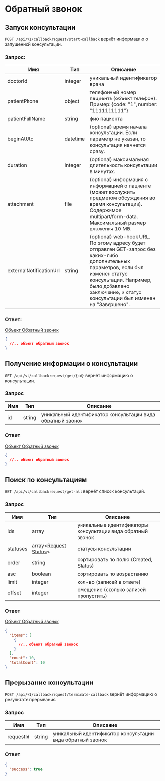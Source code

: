 # Обратный звонок

## Запуск консультации

`POST /api/v1/callbackrequest/start-callback` вернёт информацию о запущенной консультации.

### Запрос:

Имя | Тип | Описание
--- | --- | ---
doctorId | integer | уникальный идентификатор врача
patientPhone | object | телефонный номер пациента (объект телефон). Пример: {code: "1", number: "1111111111"}
patientFullName | string | фио пациента
beginAtUtc | datetime | (optional) время начала консультации. Если параметр не указан, то консультация начнется сразу.
duration | integer | (optional) максимальная длительность консультации в минутах.
attachment | file | (optional) информация с информацией о пациенте (может послужить предметом обсуждения во время консультации). Содержимое multipart/form-data. Максимальный размер вложения 10 МБ.
externalNotificationUrl | string | (optional) web-hook URL. По этому адресу будет отправлен GET-запрос без каких-либо дополнительных параметров, если был изменен статус консультации. Например, было добавлено заключение, и статус консультации был изменен на "Завершено".

### Ответ:

[Объект Обратный звонок](./contracts.md#callback)

```json
{
  //.. объект обратный звонок
}
```

## Получение информации о консультации

`GET /api/v1/callbackrequest/get/{id}` вернёт информацию о консультации.

### Запрос

Имя | Тип | Описание
--- | --- | ---
id | string | уникальный идентификатор консультации вида обратный звонок

### Ответ

[Объект Обратный звонок](./contracts.md#callback)

```json
{
  //.. объект обратный звонок
}
```

## Поиск по консультациям

`GET /api/v1/callbackrequest/get-all` вернёт список консультаций.

### Запрос

Имя | Тип | Описание
--- | --- | ---
ids | array | уникальные идентификаторы консультации вида обратный звонок
statuses | array<[Request Status](./contracts.md#request-status)> | статусы консультации
order | string | сортировать по полю (Created, Status)
asc | boolean | сортировать по возрастанию
limit | integer | кол-во (записей в ответе)
offset | integer | смещение (сколько записей пропустить)

### Ответ

[Объект Обратный звонок](./contracts.md#callback)

```json
{
  "items": [
    {
      //.. объект обратный звонок
    }
  ],
  "count": 10,
  "totalCount": 10
}
```

## Прерывание консультации

`POST /api/v1/callbackrequest/terminate-callback` вернёт информацию о результате прерывания.

### Запрос

Имя | Тип | Описание
--- | --- | ---
requestId | string | уникальный идентификатор консультации вида обратный звонок

### Ответ

```json
{
  "success": true
}
```